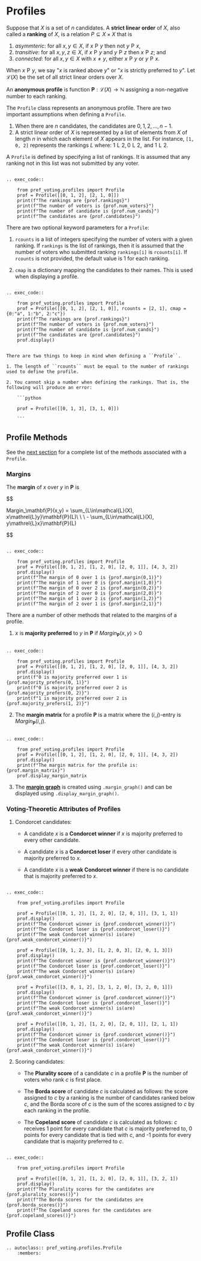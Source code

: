 Profiles
=======================================


Suppose that $X$ is a set of $n$ candidates.  A **strict linear order** of $X$, also called a **ranking** of $X$, is a relation $P\subseteq X\times X$ that is 
1. *asymmteric*: for all $x, y\in X$, if $x\mathrel{P} y$ then not $y\mathrel{P}x$, 
2. *transitive*: for all $x, y,z\in X$, if $x\mathrel{P} y$  and $y\mathrel{P} z$ then $x\mathrel{P}z$; and 
3. *connected*: for all $x,y\in X$ with $x\neq y$, either $x\mathrel{P} y$ or $y\mathrel{P}x$. 

When $x\mathrel{P}y$, we say "$x$ is ranked above $y$" or "$x$ is strictly preferred to $y$".   Let $\mathcal{L}(X)$ be the set of all strict linear orders over $X$.  


An **anonymous profile** is function $\mathbf{P}:\mathcal{L}(X)\rightarrow \mathbb{N}$ assigning a non-negative number to each ranking. 

The ``Profile`` class represents an anonymous profile.  There are two important assumptions when defining a ``Profile``. 

1. When there are $n$ candidates,  the  candidates are $0, 1, 2, \ldots, n-1$. 
2. A strict linear order of $X$ is represented by a list of elements from $X$ of length $n$ in which each element of $X$ appears in the list. For instance, ``[1, 0, 2]`` represents the rankings $L$ where:
$1\mathrel{L} 2, 0\mathrel{L}2, \mbox{ and } 1\mathrel{L} 2.$
 
A ``Profile`` is defined by specifying a list of rankings.  It is assumed that any ranking not in this list was not submitted by any voter. 

```{eval-rst}

.. exec_code::

    from pref_voting.profiles import Profile 
    prof = Profile([[0, 1, 2], [2, 1, 0]])
    print(f"The rankings are {prof.rankings}")
    print(f"The number of voters is {prof.num_voters}")
    print(f"The number of candidate is {prof.num_cands}")
    print(f"The candidates are {prof.candidates}")
```

There are two optional keyword parameters for a ``Profile``: 

1. ``rcounts`` is a list of integers specifying the number of voters with a given ranking.  If ``rankings`` is the list of rankings, then it is assumed that the number of voters who submitted ranking ``rankings[i]`` is ``rcounts[i]``.  If ``rcounts`` is not provided, the default value is 1 for each ranking.

2. ``cmap`` is a dictionary mapping the candidates to their names. This is used when displaying a profile. 

```{eval-rst}

.. exec_code::

    from pref_voting.profiles import Profile 
    prof = Profile([[0, 1, 2], [2, 1, 0]], rcounts = [2, 1], cmap = {0:"a", 1:"b", 2:"c"})
    print(f"The rankings are {prof.rankings}")
    print(f"The number of voters is {prof.num_voters}")
    print(f"The number of candidate is {prof.num_cands}")
    print(f"The candidates are {prof.candidates}")
    prof.display()

```

```{warning} 

There are two things to keep in mind when defining a ``Profile``.  

1. The length of ``rcounts`` must be equal to the number of rankings used to define the profile. 

2. You cannot skip a number when defining the rankings. That is, the following will produce an error: 

    ```python 

    prof = Profile([[0, 1, 3], [3, 1, 0]])

    ```

```

## Profile Methods


See the [next section](#profile-class) for a complete list of the methods associated with a ``Profile``.

### Margins

The **margin** of $x$ over $y$ in $\mathbf{P}$ is 

$$

Margin_\mathbf{P}(x,y) = \sum_{L\in\mathcal{L}(X), x\mathrel{L}y}\mathbf{P}(L)\ \ \ - \sum_{L\in\mathcal{L}(X), y\mathrel{L}x}\mathbf{P}(L)

$$

```{eval-rst}

.. exec_code::

    from pref_voting.profiles import Profile 
    prof = Profile([[0, 1, 2], [1, 2, 0], [2, 0, 1]], [4, 3, 2])
    prof.display()
    print(f"The margin of 0 over 1 is {prof.margin(0,1)}")
    print(f"The margin of 1 over 0 is {prof.margin(1,0)}")
    print(f"The margin of 0 over 2 is {prof.margin(0,2)}")
    print(f"The margin of 2 over 0 is {prof.margin(2,0)}")
    print(f"The margin of 1 over 2 is {prof.margin(1,2)}")
    print(f"The margin of 2 over 1 is {prof.margin(2,1)}")

```

There are a number of other methods that related to the margins of a profile. 

1. $x$ is **majority preferred** to $y$ in $\mathbf{P}$ if $Margin_\mathbf{P}(x,y) > 0$

```{eval-rst}

.. exec_code::

    from pref_voting.profiles import Profile 
    prof = Profile([[0, 1, 2], [1, 2, 0], [2, 0, 1]], [4, 3, 2])
    prof.display()
    print(f"0 is majority preferred over 1 is {prof.majority_prefers(0, 1)}")
    print(f"0 is majority preferred over 2 is {prof.majority_prefers(0, 2)}")
    print(f"1 is majority preferred over 2 is {prof.majority_prefers(1, 2)}")

```

2. The **margin matrix** for a profile $\mathbf{P}$  is a matrix where the $(i,j)$-entry is $Margin_\mathbf{P}(i,j)$. 

```{eval-rst}

.. exec_code::

    from pref_voting.profiles import Profile 
    prof = Profile([[0, 1, 2], [1, 2, 0], [2, 0, 1]], [4, 3, 2])
    prof.display()
    print(f"The margin matrix for the profile is: {prof.margin_matrix}")
    prof.display_margin_matrix

```

3. The [**margin graph**](margin_graphs.md) is created using ``.margin_graph()`` and can be displayed using ``.display_margin_graph()``.


### Voting-Theoretic Attributes of Profiles

1. Condorcet candidates: 

    - A candidate $x$ is a  **Condorcet winner** if $x$ is majority preferred to every other candidate. 

    - A candidate $x$ is a  **Condorcet loser** if every other candidate is majority preferred to $x$. 

    - A candidate $x$ is a  **weak Condorcet winner** if there is no candidate that is majority preferred to $x$. 

```{eval-rst}

.. exec_code::

    from pref_voting.profiles import Profile 
    
    prof = Profile([[0, 1, 2], [1, 2, 0], [2, 0, 1]], [3, 1, 1])
    prof.display()
    print(f"The Condorcet winner is {prof.condorcet_winner()}")
    print(f"The Condorcet loser is {prof.condorcet_loser()}")
    print(f"The weak Condorcet winner(s) is(are) {prof.weak_condorcet_winner()}")
    
    prof = Profile([[0, 1, 2, 3], [1, 2, 0, 3], [2, 0, 1, 3]])
    prof.display()
    print(f"The Condorcet winner is {prof.condorcet_winner()}")
    print(f"The Condorcet loser is {prof.condorcet_loser()}")
    print(f"The weak Condorcet winner(s) is(are) {prof.weak_condorcet_winner()}")
    
    prof = Profile([[3, 0, 1, 2], [3, 1, 2, 0], [3, 2, 0, 1]])
    prof.display()
    print(f"The Condorcet winner is {prof.condorcet_winner()}")
    print(f"The Condorcet loser is {prof.condorcet_loser()}")
    print(f"The weak Condorcet winner(s) is(are) {prof.weak_condorcet_winner()}")
    
    prof = Profile([[0, 1, 2], [1, 2, 0], [2, 0, 1]], [2, 1, 1])
    prof.display()
    print(f"The Condorcet winner is {prof.condorcet_winner()}")
    print(f"The Condorcet loser is {prof.condorcet_loser()}")
    print(f"The weak Condorcet winner(s) is(are) {prof.weak_condorcet_winner()}")

```

2. Scoring candidates: 

    - The **Plurality score** of a candidate $c$ in a profile $\mathbf{P}$ is the number of voters who rank $c$ is first place. 

    - The **Borda score** of candidate $c$ is calculated as follows: the score assigned to $c$ by a ranking is the number of candidates ranked below $c$, and the Borda score of $c$ is the sum of the scores assigned to $c$ by each ranking in the profile.

    - The **Copeland score** of candidate $c$ is calculated as follows:  $c$ receives 1 point for every candidate that  $c$ is majority preferred to, 0 points for every candidate that is tied with $c$, and -1  points for every candidate that is majority preferred to $c$. 

```{eval-rst}

.. exec_code::

    from pref_voting.profiles import Profile 
    
    prof = Profile([[0, 1, 2], [1, 2, 0], [2, 0, 1]], [3, 2, 1])
    prof.display()
    print(f"The Plurality scores for the candidates are {prof.plurality_scores()}")
    print(f"The Borda scores for the candidates are {prof.borda_scores()}")
    print(f"The Copeland scores for the candidates are {prof.copeland_scores()}")

```

## Profile Class

```{eval-rst}
.. autoclass:: pref_voting.profiles.Profile
    :members: 
```

